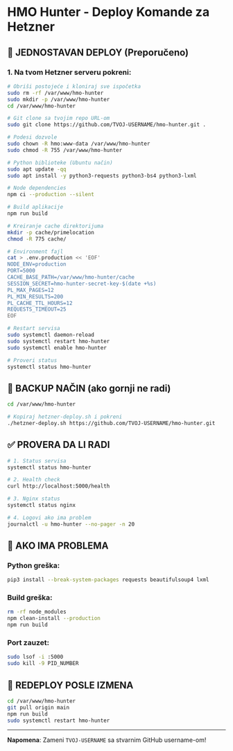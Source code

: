 # HMO Hunter - Deploy Komande za Hetzner

## 🚀 JEDNOSTAVAN DEPLOY (Preporučeno)

### 1. Na tvom Hetzner serveru pokreni:

```bash
# Obriši postojeće i kloniraj sve ispočetka
sudo rm -rf /var/www/hmo-hunter
sudo mkdir -p /var/www/hmo-hunter
cd /var/www/hmo-hunter

# Git clone sa tvojim repo URL-om
sudo git clone https://github.com/TVOJ-USERNAME/hmo-hunter.git .

# Podesi dozvole
sudo chown -R hmo:www-data /var/www/hmo-hunter
sudo chmod -R 755 /var/www/hmo-hunter

# Python biblioteke (Ubuntu način)
sudo apt update -qq
sudo apt install -y python3-requests python3-bs4 python3-lxml

# Node dependencies
npm ci --production --silent

# Build aplikacije  
npm run build

# Kreiranje cache direktorijuma
mkdir -p cache/primelocation
chmod -R 775 cache/

# Environment fajl
cat > .env.production << 'EOF'
NODE_ENV=production
PORT=5000
CACHE_BASE_PATH=/var/www/hmo-hunter/cache
SESSION_SECRET=hmo-hunter-secret-key-$(date +%s)
PL_MAX_PAGES=12
PL_MIN_RESULTS=200
PL_CACHE_TTL_HOURS=12
REQUESTS_TIMEOUT=25
EOF

# Restart servisa
sudo systemctl daemon-reload
sudo systemctl restart hmo-hunter
sudo systemctl enable hmo-hunter

# Proveri status
systemctl status hmo-hunter
```

## 🔧 BACKUP NAČIN (ako gornji ne radi)

```bash
cd /var/www/hmo-hunter

# Kopiraj hetzner-deploy.sh i pokreni
./hetzner-deploy.sh https://github.com/TVOJ-USERNAME/hmo-hunter.git
```

## ✅ PROVERA DA LI RADI

```bash
# 1. Status servisa
systemctl status hmo-hunter

# 2. Health check
curl http://localhost:5000/health

# 3. Nginx status  
systemctl status nginx

# 4. Logovi ako ima problem
journalctl -u hmo-hunter --no-pager -n 20
```

## 🐛 AKO IMA PROBLEMA

### Python greška:
```bash
pip3 install --break-system-packages requests beautifulsoup4 lxml
```

### Build greška:
```bash
rm -rf node_modules
npm clean-install --production
npm run build
```

### Port zauzet:
```bash
sudo lsof -i :5000
sudo kill -9 PID_NUMBER
```

## 🔄 REDEPLOY POSLE IZMENA

```bash
cd /var/www/hmo-hunter
git pull origin main
npm run build  
sudo systemctl restart hmo-hunter
```

---
**Napomena**: Zameni `TVOJ-USERNAME` sa stvarnim GitHub username-om!